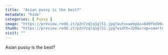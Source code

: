 ```yaml
---
title:  "Asian pussy is the best?"
metadate: "hide"
categories: [ Pussy ]
image: "https://preview.redd.it/p2n7zqlq1gl51.jpg?auto=webp&s=6d0fbd96cbe417d46a4dc26f3b0be26e0aefc342"
thumb: "https://preview.redd.it/p2n7zqlq1gl51.jpg?width=320&crop=smart&auto=webp&s=5d55648700eff25501571dc324bbe95fd70b2d3c"
visit: ""
---
```

Asian pussy is the best?
